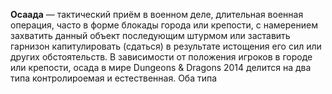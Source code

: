 **Осаада** — тактический приём в военном деле, длительная военная операция, часто в форме блокады города или крепости, с намерением захватить данный объект последующим штурмом или заставить гарнизон капитулировать (сдаться) в результате истощения его сил или других обстоятельств. В зависимости от положения игроков в городе или крепости, осада в мире Dungeons & Dragons 2014 делится на два типа контролироемая и естественная. Оба типа 